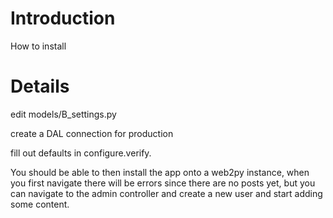 # Introduction #

How to install


# Details #

edit models/B\_settings.py

create a DAL connection for production

fill out defaults in configure.verify.

You should be able to then install the app onto a web2py instance, when you first navigate there will be errors since there are no posts yet, but you can navigate to the admin controller and create a new user and start adding some content.